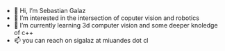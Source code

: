 - 👋 Hi, I’m Sebastian Galaz
- 👀 I’m interested in the intersection of coputer vision and robotics
- 🌱 I’m currently learning 3d computer vision and some deeper knoledge of c++
- 📫 you can reach on sigalaz at miuandes dot cl

<!---
sigalaz/sigalaz is a ✨ special ✨ repository because its `README.md` (this file) appears on your GitHub profile.
You can click the Preview link to take a look at your changes.
--->
